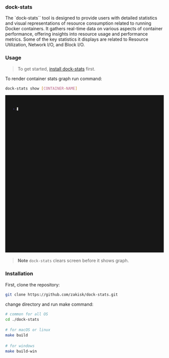 ### dock-stats
The `dock-stats`` tool is designed to provide users with detailed statistics and visual representations of resource consumption related to running Docker containers. It gathers real-time data on various aspects of container performance, offering insights into resource usage and performance metrics. Some of the key statistics it displays are related to Resource Utilization, Network I/O, and Block I/O.

### Usage
> To get started, [install dock-stats](#installation) first.

To render container stats graph run command:
```sh
dock-stats show [CONTAINER-NAME]
```
<img src="/demo.gif" height="500px"/>

> **Note**
> `dock-stats` clears screen before it shows graph.


### Installation

First, clone the repository:
```sh
git clone https://github.com/zakisk/dock-stats.git
```


change directory and run make command:
```sh
# common for all OS
cd ./dock-stats

# for macOS or linux
make build

# for windows
make build-win
```
